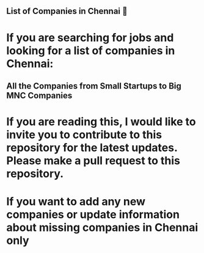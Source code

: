 ## List of Companies in Chennai 🚀

# If you are searching for jobs and looking for a list of companies in Chennai:

## All the Companies from Small Startups to Big MNC Companies

# If you are reading this, I would like to invite you to contribute to this repository for the latest updates. Please make a pull request to this repository.

# If you want to add any new companies or update information about missing companies in Chennai only